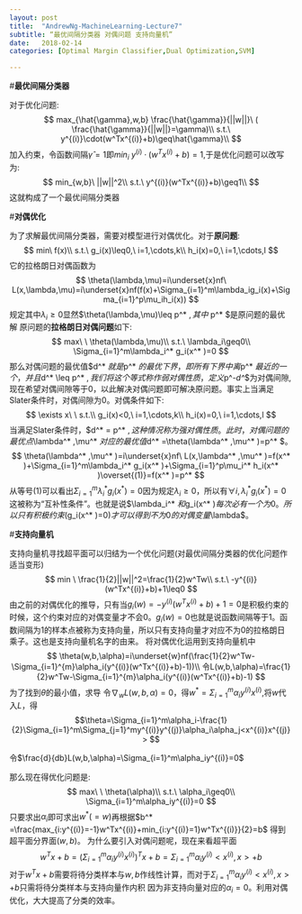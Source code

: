 ```yaml
---
layout: post
title:  "AndrewNg-MachineLearning-Lecture7"
subtitle: “最优间隔分类器 对偶问题 支持向量机”
date:   2018-02-14
categories: [Optimal Margin Classifier,Dual Optimization,SVM]

---
```

<script type="text/x-mathjax-config"> MathJax.Hub.Config({ tex2jax: {inlineMath: [['$','$'],['\\(','\\)']]} }); </script> <script type="text/javascript" async src="https://cdn.mathjax.org/mathjax/latest/MathJax.js?config=TeX-MML-AM_CHTML"> </script>

#**最优间隔分类器**

对于优化问题:
$$
max_{\hat{\gamma},w,b} \frac{\hat{\gamma}}{||w||}\ ( \frac{\hat{\gamma}}{||w||}=\gamma)\\
s.t.\ y^{(i)}\cdot(w^Tx^{(i)}+b)\geq\hat{\gamma}\\
$$
加入约束，令函数间隔$\hat{\gamma}=1$即$min_{i}\ y^{(i)}\cdot(w^Tx^{(i)}+b)=1$,于是优化问题可以改写为:
$$
min_{w,b}\ ||w||^2\\
s.t.\ y^{(i)}(w^Tx^{(i)}+b)\geq1\\
$$
这就构成了一个最优间隔分类器

#**对偶优化**

为了求解最优间隔分类器，需要对模型进行对偶优化。对于**原问题**:
$$
min\ f(x)\\
s.t.\  g_i(x)\leq0,\ i=1,\cdots,k\\
h_i(x)=0,\ i=1,\cdots,l
$$
它的拉格朗日对偶函数为
$$
\theta(\lambda,\mu)=i\underset{x}nf\ L(x,\lambda,\mu)=i\underset{x}nf(f(x)+\Sigma_{i=1}^m\lambda_ig_i(x)+\Sigma_{i=1}^p\mu_ih_i(x))
$$
规定其中$\lambda_i\geq0$显然$\theta(\lambda,\mu)\leq p^* $,其中$ p^* $是原问题的最优解
原问题的**拉格朗日对偶问题**如下:
$$
max\ \ \theta(\lambda,\mu)\\
s.t.\  \lambda_i\geq0\\
 \Sigma_{i=1}^m\lambda_i^* g_i(x^* )=0
$$
那么对偶问题的最优值$d^* $就是$p^* $的最优下界，即所有下界中离$p^* $最近的一个，并且$d^* \leq p^* $,我们将这个等式称作弱对偶性质，定义$p^*-d^*$为对偶间隙,现在希望对偶间隙等于0，以此解决对偶问题即可解决原问题。事实上当满足Slater条件时，对偶间隙为0。对偶条件如下:
$$
\exists x\ \ s.t.\\
 g_i(x)<0,\ i=1,\cdots,k\\
 h_i(x)=0,\ i=1,\cdots,l
$$
当满足Slater条件时，$d^* = p^* $,这种情况称为强对偶性质。此时，对偶问题的最优点$\lambda^* ,\mu^* $对应的最优值$d^* =\theta(\lambda^* ,\mu^* )=p^* $。
$$
\theta(\lambda^* ,\mu^* )=i\underset{x}nf\ L(x,\lambda^* ,\mu^* )=f(x^* )+\Sigma_{i=1}^m\lambda_i^* g_i(x^* )+\Sigma_{i=1}^p\mu_i^* h_i(x^* )\overset{(1)}=f(x^* )=p^*
$$
从等号(1)可以看出$\Sigma_{i=1}^m\lambda_i^* g_i(x^* )=0$因为规定$\lambda_i\geq0$，所以有$\forall i,\lambda_i^* g_i(x^* )=0$这被称为“互补性条件”。也就是说$\lambda_i^* $和$g_i(x^* )$每次必有一个为0。所以只有积极约束$(g_i(x^* )=0)$才可以得到不为0的对偶变量$\lambda$。

#**支持向量机**

支持向量机寻找超平面可以归结为一个优化问题(对最优间隔分类器的优化问题作适当变形)
$$
min \ \frac{1}{2}||w||^2=\frac{1}{2}w^Tw\\
s.t.\ -y^{(i)}(w^Tx^{(i)}+b)+1\leq0
$$
由之前的对偶优化的推导，只有当$g_i(w)=-y^{(i)}(w^Tx^{(i)}+b)+1=0$是积极约束的时候，这个约束对应的对偶变量才不会$0$。$g_i(w)=0$也就是说函数间隔等于1。函数间隔为1的样本点被称为支持向量，所以只有支持向量才对应不为0的拉格朗日乘子。这也是支持向量机名字的由来。
将对偶优化运用到支持向量机中
$$
\theta(w,b,\alpha)=i\underset{w}nf(\frac{1}{2}w^Tw-\Sigma_{i=1}^{m}\alpha_i(y^{(i)}(w^Tx^{(i)}+b)-1))\\
令L(w,b,\alpha)=\frac{1}{2}w^Tw-\Sigma_{i=1}^{m}\alpha_i(y^{(i)}(w^Tx^{(i)}+b)-1)
$$
为了找到$\theta$的最小值，求导
令$\nabla_wL(w,b,\alpha)=0$，得$w^* =\Sigma_{i=1}^m\alpha_iy^{(i)}x^{(i)}$,将$w$代入$L$，得
$$\theta=\Sigma_{i=1}^m\alpha_i-\frac{1}{2}\Sigma_{i=1}^m\Sigma_{j=1}^my^{(i)}y^{(j)}\alpha_i\alpha_j<x^{(i)}x^{(j)}>
$$

令$\frac{d}{db}L(w,b,\alpha)=\Sigma_{i=1}^m\alpha_iy^{(i)}=0$

那么现在得优化问题是:
$$
max\ \ \theta(\alpha)\\
s.t.\  \alpha_i\geq0\\
\Sigma_{i=1}^m\alpha_iy^{(i)}=0
$$
只要求出$\alpha_i$即可求出$w^* (=w)$再根据$b^* =\frac{max_{i:y^{(i)}=-1}w^Tx^{(i)}+min_{i:y^{(i)}=1}w^Tx^{(i)}}{2}=b$
得到超平面分界面$(w,b)$。
为什么要引入对偶问题呢，现在来看超平面
$$
w^Tx+b=(\Sigma_{i=1}^m\alpha_iy^{(i)}x^{(i)})^Tx+b=\Sigma_{i=1}^m\alpha_iy^{(i)}<x^{(i)},x>+b
$$
对于$w^Tx+b$需要将待分类样本与$w,b$作线性计算，而对于$\Sigma_{i=1}^m\alpha_iy^{(i)}<x^{(i)},x>+b$只需将待分类样本与支持向量作内积
因为非支持向量对应的$\alpha_i=0$。利用对偶优化，大大提高了分类的效率。
